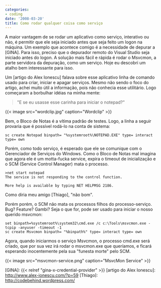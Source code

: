```yaml
---
categories:
- coding
date: '2008-03-20'
title: Como rodar qualquer coisa como serviço
---
```


A maior vantagem de se rodar um aplicativo como serviço, interativo ou não, é permitir que ele seja iniciado antes que seja feito um logon na máquina. Um exemplo que acontece comigo é a necessidade de depurar a [GINA]. Para isso, preciso que o depurador remoto do Visual Studio seja iniciado antes do logon. A solução mais fácil e rápida é rodar o Msvcmon, a parte servidora da depuração, como um serviço. Hoje eu descobri um atalho bem interessante para isso.

Um [artigo do Alex Ionescu] falava sobre esse aplicativo linha de comando usado para criar, iniciar e apagar serviços. Mesmo não sendo o foco do artigo, achei muito útil a informação, pois não conhecia esse utilitário. Logo começaram a borbulhar idéias na minha mente:

> "E se eu usasse esse carinha para iniciar o notepad?"

{{< image src="wordclip.jpg" caption="Wordclip" >}}

Bem, o Bloco de Notas é a vítima padrão de testes. Logo, a linha a seguir provaria que é possível rodá-lo na conta de sistema:

    sc create Notepad binpath= "%systemroot%\NOTEPAD.EXE" type= interact type= own

Porém, como todo serviço, é esperado que ele se comunique com o Gerenciador de Serviços do Windows. Como o Bloco de Notas mal imagina que agora ele é um motta-fucka service, expira o timeout de inicialização e o SCM (Service Control Manager) mata o processo.

    >net start notepad
    The service is not responding to the control function.
    
    More help is available by typing NET HELPMSG 2186.

Como diria meu amigo [Thiago], "não bom".

Porém porém, o SCM não mata os processos filhos do processo-serviço. Bug? Feature? Gambi? Seja o que for, pode ser usado para iniciar o nosso querido msvcmon:

    set binpath=%systemroot%\system32\cmd.exe /c c:\Tools\msvcmon.exe -tcpip -anyuser -timeout -1
    sc create Msvcmon binpath= "%binpath%" type= interact type= own

Agora, quando iniciarmos o serviço Msvcmon, o processo cmd.exe será criado, que por sua vez irá rodar o msvcmon.exe que queríamos, e ficará esperando inocentemente pela sua "funesta morte" pelo SCM.

{{< image src="msvcmon-service.png" caption="MsvcMon Service" >}}

[GINA]: {{< relref "gina-x-credential-provider" >}}
[artigo do Alex Ionescu]: http://www.alex-ionescu.com/?p=59
[Thiago]: http://codebehind.wordpress.com/

